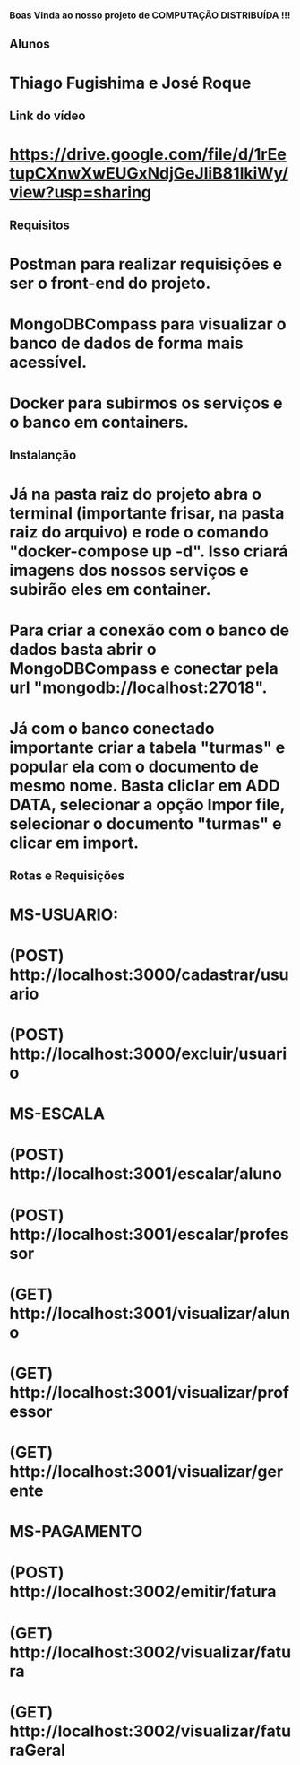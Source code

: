 ### Boas Vinda ao nosso projeto de COMPUTAÇÃO DISTRIBUÍDA !!!

## Alunos
# Thiago Fugishima e José Roque

## Link do vídeo
# https://drive.google.com/file/d/1rEetupCXnwXwEUGxNdjGeJliB81lkiWy/view?usp=sharing

## Requisitos

# Postman para realizar requisições e ser o front-end do projeto.
# MongoDBCompass para visualizar o banco de dados de forma mais acessível.
# Docker para subirmos os serviços e o banco em containers.

## Instalanção

# Já na pasta raiz do projeto abra o terminal (importante frisar, na pasta raiz do arquivo) e rode o comando "docker-compose up -d". Isso criará imagens dos nossos serviços e subirão eles em container.
# Para criar a conexão com o banco de dados basta abrir o MongoDBCompass e conectar pela url "mongodb://localhost:27018".
# Já com o banco conectado importante criar a tabela "turmas" e popular ela com o documento de mesmo nome. Basta cliclar em ADD DATA, selecionar a opção Impor file, selecionar o documento "turmas" e clicar em import.

## Rotas e Requisições

# MS-USUARIO:
# (POST) http://localhost:3000/cadastrar/usuario
# (POST) http://localhost:3000/excluir/usuario

# MS-ESCALA
# (POST) http://localhost:3001/escalar/aluno
# (POST) http://localhost:3001/escalar/professor
# (GET)  http://localhost:3001/visualizar/aluno
# (GET)  http://localhost:3001/visualizar/professor
# (GET)  http://localhost:3001/visualizar/gerente

# MS-PAGAMENTO
# (POST) http://localhost:3002/emitir/fatura
# (GET)  http://localhost:3002/visualizar/fatura
# (GET)  http://localhost:3002/visualizar/faturaGeral
